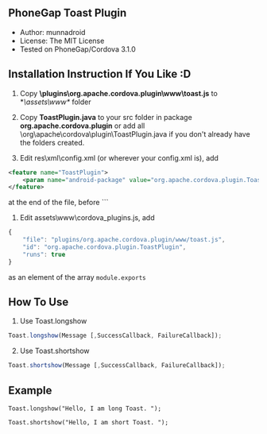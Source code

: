 PhoneGap Toast Plugin
--------------------------

+ Author: munnadroid
+ License: The MIT License
+ Tested on PhoneGap/Cordova 3.1.0

## Installation Instruction If You Like :D

1. Copy **\plugins\org.apache.cordova.plugin\www\toast.js** to **\assets\www\** folder 

1. Copy **ToastPlugin.java** to your src folder in package **org.apache.cordova.plugin** or add all \org\apache\cordova\plugin\ToastPlugin.java if you don't already have the folders created.

1. Edit res\xml\config.xml (or wherever your config.xml is), add 
``` xml
<feature name="ToastPlugin">
    <param name="android-package" value="org.apache.cordova.plugin.ToastPlugin" />
</feature>
```
at the end of the file, before `</widget>``

1. Edit assets\www\cordova_plugins.js, add
``` javascript
{
    "file": "plugins/org.apache.cordova.plugin/www/toast.js",
    "id": "org.apache.cordova.plugin.ToastPlugin",
    "runs": true
}
```
as an element of the array `module.exports`

## How To Use

1. Use Toast.longshow

``` javascript
Toast.longshow(Message [,SuccessCallback, FailureCallback]);
```

2. Use Toast.shortshow

``` javascript
Toast.shortshow(Message [,SuccessCallback, FailureCallback]);
```
	
Example
----------
		
	Toast.longshow("Hello, I am long Toast. ");
	
	Toast.shortshow("Hello, I am short Toast. ");
	

